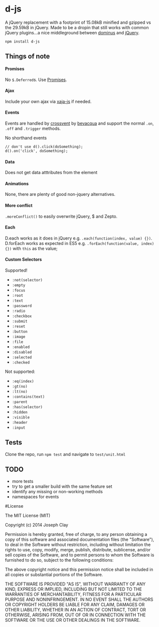 d-js
====

A jQuery replacement with a footprint of 15.08kB minified and gzipped vs the 29.59kB in jQuery. 
Made to be a dropin that still works with common jQuery plugins...a nice middleground between 
[dominus](https://github.com/bevacqua/dominus) and [jQuery](http://jquery.com/).

`npm install d-js`

## Things of note

#### Promises
No `$.Deferred`s. Use [Promises](https://github.com/then/promise).

#### Ajax
Include your own ajax via [xaja-js](https://github.com/JosephClay/xaja-js) if needed.

#### Events
Events are handled by [crossvent](https://github.com/bevacqua/crossvent) by [bevacqua](https://github.com/bevacqua) and support the normal
`.on`, `.off` and `.trigger` methods.

No shorthand events
```
// don't use d().click(doSomething);
d().on('click', doSomething);
```

#### Data
Does not get data atttributes from the element

#### Animations
None, there are plenty of good non-jquery alternatives.

#### More conflict
`.moreConflict()` to easily overwrite jQuery, $ and Zepto.

#### Each
D.each works as it does in jQuery e.g. `.each(function(index, value) {})`. D.forEach works as expected in ES5 e.g. `.forEach(function(value, index) {})` with `this` as the value;

#### Custom Selectors
Supported!
- `:not(selector)`
- `:empty`
- `:focus`
- `:root`
- `:text`
- `:password`
- `:radio`
- `:checkbox`
- `:submit`
- `:reset`
- `:button`
- `:image`
- `:file`
- `:enabled`
- `:disabled`
- `:selected`
- `:checked`

Not supported:
- `:eq(index)`
- `:gt(no)`
- `:lt(no)`
- `:contains(text)`
- `:parent`
- `:has(selector)`
- `:hidden`
- `:visible`
- `:header`
- `:input`

## Tests
Clone the repo, run `npm test` and navigate to `test/unit.html`

## TODO
- more tests
- try to get a smaller build with the same feature set
- identify any missing or non-working methods
- namespaces for events

#License

The MIT License (MIT)

Copyright (c) 2014 Joseph Clay

Permission is hereby granted, free of charge, to any person obtaining a copy
of this software and associated documentation files (the "Software"), to deal
in the Software without restriction, including without limitation the rights
to use, copy, modify, merge, publish, distribute, sublicense, and/or sell
copies of the Software, and to permit persons to whom the Software is
furnished to do so, subject to the following conditions:

The above copyright notice and this permission notice shall be included in
all copies or substantial portions of the Software.

THE SOFTWARE IS PROVIDED "AS IS", WITHOUT WARRANTY OF ANY KIND, EXPRESS OR
IMPLIED, INCLUDING BUT NOT LIMITED TO THE WARRANTIES OF MERCHANTABILITY,
FITNESS FOR A PARTICULAR PURPOSE AND NONINFRINGEMENT.  IN NO EVENT SHALL THE
AUTHORS OR COPYRIGHT HOLDERS BE LIABLE FOR ANY CLAIM, DAMAGES OR OTHER
LIABILITY, WHETHER IN AN ACTION OF CONTRACT, TORT OR OTHERWISE, ARISING FROM,
OUT OF OR IN CONNECTION WITH THE SOFTWARE OR THE USE OR OTHER DEALINGS IN
THE SOFTWARE.
